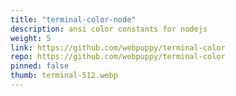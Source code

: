 ```yaml
---
title: "terminal-color-node"
description: ansi color constants for nodejs
weight: 5
link: https://github.com/webpuppy/terminal-color
repo: https://github.com/webpuppy/terminal-color
pinned: false
thumb: terminal-512.webp
---
```



